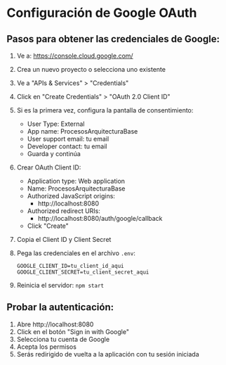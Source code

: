 # Configuración de Google OAuth

## Pasos para obtener las credenciales de Google:

1. Ve a: https://console.cloud.google.com/

2. Crea un nuevo proyecto o selecciona uno existente

3. Ve a "APIs & Services" > "Credentials"

4. Click en "Create Credentials" > "OAuth 2.0 Client ID"

5. Si es la primera vez, configura la pantalla de consentimiento:
   - User Type: External
   - App name: ProcesosArquitecturaBase
   - User support email: tu email
   - Developer contact: tu email
   - Guarda y continúa

6. Crear OAuth Client ID:
   - Application type: Web application
   - Name: ProcesosArquitecturaBase
   - Authorized JavaScript origins:
     * http://localhost:8080
   - Authorized redirect URIs:
     * http://localhost:8080/auth/google/callback
   - Click "Create"

7. Copia el Client ID y Client Secret

8. Pega las credenciales en el archivo `.env`:
   ```
   GOOGLE_CLIENT_ID=tu_client_id_aqui
   GOOGLE_CLIENT_SECRET=tu_client_secret_aqui
   ```

9. Reinicia el servidor: `npm start`

## Probar la autenticación:

1. Abre http://localhost:8080
2. Click en el botón "Sign in with Google"
3. Selecciona tu cuenta de Google
4. Acepta los permisos
5. Serás redirigido de vuelta a la aplicación con tu sesión iniciada
